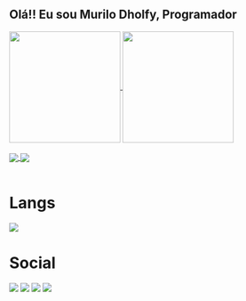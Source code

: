 ## Olá!! Eu sou Murilo Dholfy, Programador 
<div align="" >
  <a href="https://github.com/anuraghazra/github-readme-stats">
    <img height=200 align="center" src="https://github-readme-stats.vercel.app/api?username=MuriloDholfy&card_width=200&theme=transparent" />
  </a>
  <a href="https://github.com/anuraghazra/convoychat">
    <img height=200 align="center" src="https://github-readme-stats.vercel.app/api/top-langs?username=MuriloDholfy&layout=compact&langs_count=8&card_width=200&theme=transparent" />
  <br>
  </a>
  <br>
  <a href="https://github.com/anuraghazra/convoychat">
    <img align="center" src="https://github-readme-stats.vercel.app/api/pin/?username=anuraghazra&repo=convoychat&theme=transparent" />
  </a>
  <a href="https://github.com/anuraghazra/github-readme-stats">
    <img align="center" src="https://github-readme-stats.vercel.app/api/pin/?username=anuraghazra&repo=github-readme-stats&theme=transparent" />
  </a>
  
  <br>
</div>
  <br>
<div align="" >
  <h1>Langs</h1>
  <img src="https://skillicons.dev/icons?i=react,bootstrap,html,css,vscode,github,figma,git,typescript" /> 
  <br>
  <h1>Social</h1>
  <a href="https://instagram.com/dholfy_murilo" target="_blank"> <img src="https://skillicons.dev/icons?i=instagram" /></a>
  <a href="https://discord.gg/wagxzStdcR" target="_blank"> <img src="https://skillicons.dev/icons?i=discord" /></a> 
  <a href = "mailto:murilo.dholfy31@gmail.com"> <img src="https://skillicons.dev/icons?i=gmail" /></a>
  <a href="https://www.linkedin.com/in/rafaella-ballerini-45875016a" target="_blank"><img src="https://skillicons.dev/icons?i=linkedin" /></a> 



</div>
